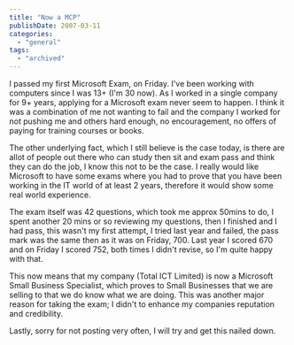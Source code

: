 ```yaml
---
title: "Now a MCP"
publishDate: 2007-03-11
categories: 
  - "general"
tags:
  - "archived"
---
```


I passed my first Microsoft Exam, on Friday. I've been working with computers since I was 13+ (I'm 30 now). As I worked in a single company for 9+ years, applying for a Microsoft exam never seem to happen. I think it was a combination of me not wanting to fail and the company I worked for not pushing me and others hard enough, no encouragement, no offers of paying for training courses or books.

The other underlying fact, which I still believe is the case today, is there are allot of people out there who can study then sit and exam pass and think they can do the job, I know this not to be the case. I really would like Microsoft to have some exams where you had to prove that you have been working in the IT world of at least 2 years, therefore it would show some real world experience.

The exam itself was 42 questions, which took me approx 50mins to do, I spent another 20 mins or so reviewing my questions, then I finished and I had pass, this wasn't my first attempt, I tried last year and failed, the pass mark was the same then as it was on Friday, 700. Last year I scored 670 and on Friday I scored 752, both times I didn't revise, so I'm quite happy with that.

This now means that my company (Total ICT Limited) is now a Microsoft Small Business Specialist, which proves to Small Businesses that we are selling to that we do know what we are doing. This was another major reason for taking the exam; I didn't to enhance my companies reputation and credibility.

Lastly, sorry for not posting very often, I will try and get this nailed down.
